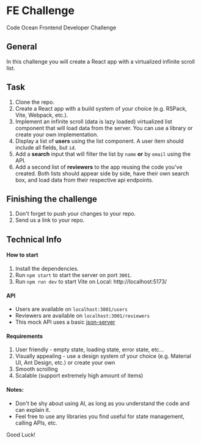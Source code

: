 # FE Challenge

Code Ocean Frontend Developer Challenge

## General

In this challenge you will create a React app with a virtualized infinite scroll list.

## Task

1. Clone the repo.
2. Create a React app with a build system of your choice (e.g. RSPack, Vite, Webpack, etc.).
3. Implement an infinite scroll (data is lazy loaded) virtualized list component that will load data from the server.
   You can use a library or create your own implementation.
4. Display a list of **users** using the list component. A user item should include all fields, but `id`.
5. Add a **search** input that will filter the list by `name` **or** by `email` using the API.
6. Add a second list of **reviewers** to the app reusing the code you've created. Both lists should appear side by side,
   have their own search box, and load data from their respective api endpoints.

## Finishing the challenge

1. Don't forget to push your changes to your repo.
2. Send us a link to your repo.

## Technical Info

#### How to start

1. Install the dependencies.
2. Run `npm start` to start the server on port `3001`.
3. Run `npm run dev` to start Vite on Local: http://localhost:5173/

#### API

- Users are available on `localhost:3001/users`
- Reviewers are available on `localhost:3001/reviewers`
- This mock API uses a basic [json-server](https://github.com/typicode/json-server#paginate)

#### Requirements

1. User friendly - empty state, loading state, error state, etc...
2. Visually appealing - use a design system of your choice (e.g. Material UI, Ant Design, etc.) or create your own
3. Smooth scrolling
4. Scalable (support extremely high amount of items)

#### Notes:

- Don't be shy about using AI, as long as you understand the code and can explain it.
- Feel free to use any libraries you find useful for state management, calling APIs, etc.

Good Luck!
